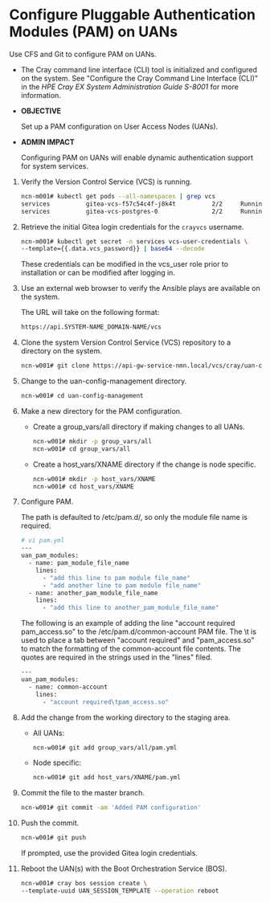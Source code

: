 
# Configure Pluggable Authentication Modules \(PAM\) on UANs

Use CFS and Git to configure PAM on UANs.

- The Cray command line interface \(CLI\) tool is initialized and configured on the system. See "Configure the Cray Command Line Interface \(CLI\)" in the *HPE Cray EX System Administration Guide S-8001* for more information.

- **OBJECTIVE**

    Set up a PAM configuration on User Access Nodes \(UANs\).

- **ADMIN IMPACT**

    Configuring PAM on UANs will enable dynamic authentication support for system services.

1. Verify the Version Control Service \(VCS\) is running.

    ```bash
    ncn-m001# kubectl get pods --all-namespaces | grep vcs
    services          gitea-vcs-f57c54c4f-j8k4t          2/2     Running             1          11d
    services          gitea-vcs-postgres-0               2/2     Running             0          11d
    ```

2. Retrieve the initial Gitea login credentials for the `crayvcs` username.

    ```bash
    ncn-m001# kubectl get secret -n services vcs-user-credentials \
    --template={{.data.vcs_password}} | base64 --decode
    ```

    These credentials can be modified in the vcs\_user role prior to installation or can be modified after logging in.

3. Use an external web browser to verify the Ansible plays are available on the system.

    The URL will take on the following format:

    ```bash
    https://api.SYSTEM-NAME_DOMAIN-NAME/vcs
    ```

4. Clone the system Version Control Service \(VCS\) repository to a directory on the system.

    ```bash
    ncn-w001# git clone https://api-gw-service-nmn.local/vcs/cray/uan-config-management.git
    ```

5. Change to the uan-config-management directory.

    ```bash
    ncn-w001# cd uan-config-management
    ```

6. Make a new directory for the PAM configuration.

    - Create a group\_vars/all directory if making changes to all UANs.

        ```bash
        ncn-w001# mkdir -p group_vars/all
        ncn-w001# cd group_vars/all
        ```

    - Create a host\_vars/XNAME directory if the change is node specific.

        ```bash
        ncn-w001# mkdir -p host_vars/XNAME
        ncn-w001# cd host_vars/XNAME
        ```

7. Configure PAM.

    The path is defaulted to /etc/pam.d/, so only the module file name is required.

    ```bash
    # vi pam.yml
    ---
    uan_pam_modules:
      - name: pam_module_file_name
        lines:
          - "add this line to pam module file_name" 
          - "add another line to pam module file_name"  
      - name: another_pam_module_file_name    
        lines:    
          - "add this line to another_pam_module_file_name"
    ```

    The following is an example of adding the line "account required pam\_access.so" to the /etc/pam.d/common-account PAM file. The \\t is used to place a tab between "account required" and "pam\_access.so" to match the formatting of the common-account file contents. The quotes are required in the strings used in the "lines" filed.

    ```bash
    ---
    uan_pam_modules:
      - name: common-account
        lines:
          - "account required\tpam_access.so" 
    ```

8. Add the change from the working directory to the staging area.

    - All UANs:

        ```bash
        ncn-w001# git add group_vars/all/pam.yml
        ```

    - Node specific:

        ```bash
        ncn-w001# git add host_vars/XNAME/pam.yml
        ```

9. Commit the file to the master branch.

    ```bash
    ncn-w001# git commit -am 'Added PAM configuration'
    ```

10. Push the commit.

    ```bash
    ncn-w001# git push
    ```

    If prompted, use the provided Gitea login credentials.

11. Reboot the UAN\(s\) with the Boot Orchestration Service \(BOS\).

    ```bash
    ncn-w001# cray bos session create \
    --template-uuid UAN_SESSION_TEMPLATE --operation reboot
    ```

